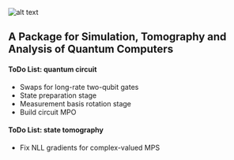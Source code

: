 ![alt text](https://github.com/GTorlai/PastaQ.jl/blob/master/docs/pastaQ_logo.jpg?raw=true)

## A Package for Simulation, Tomography and Analysis of Quantum Computers

#### ToDo List: quantum circuit
+ Swaps for long-rate two-qubit gates
+ State preparation stage
+ Measurement basis rotation stage
+ Build circuit MPO 

#### ToDo List: state tomography
+ Fix NLL gradients for complex-valued MPS
